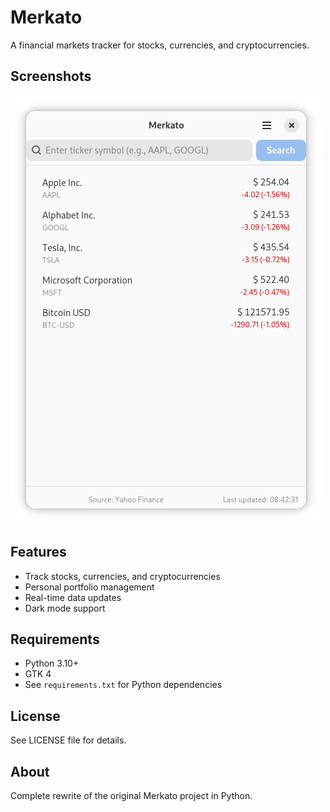 # Merkato

A financial markets tracker for stocks, currencies, and cryptocurrencies.

## Screenshots

![](preview.png?raw=true)

## Features

- Track stocks, currencies, and cryptocurrencies
- Personal portfolio management
- Real-time data updates
- Dark mode support


## Requirements

- Python 3.10+
- GTK 4
- See `requirements.txt` for Python dependencies

## License

See LICENSE file for details.

## About

Complete rewrite of the original Merkato project in Python.

